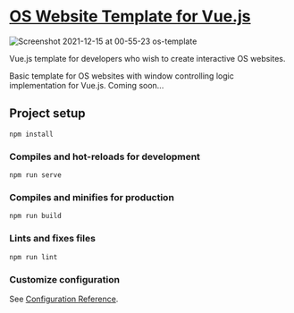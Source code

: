 # [OS Website Template for Vue.js](https://thirsty-wright-cae0f8.netlify.app/)
![Screenshot 2021-12-15 at 00-55-23 os-template](https://user-images.githubusercontent.com/24926784/146043459-86f131c3-6b26-40fd-8e33-483a4bfe6622.png)

Vue.js template for developers who wish to create interactive OS websites.

Basic template for OS websites with window controlling logic implementation for Vue.js. 
Coming soon...

## Project setup
```
npm install
```

### Compiles and hot-reloads for development
```
npm run serve
```

### Compiles and minifies for production
```
npm run build
```

### Lints and fixes files
```
npm run lint
```

### Customize configuration
See [Configuration Reference](https://cli.vuejs.org/config/).
